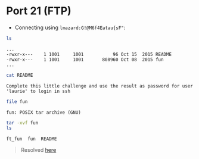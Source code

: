 # Port 21 (FTP)

- Connecting using `lmazard:G!@M6f4Eatau{sF"`:

```bash
ls
```
```
...
-rwxr-x---    1 1001     1001           96 Oct 15  2015 README
-rwxr-x---    1 1001     1001       808960 Oct 08  2015 fun
...
```

```bash
cat README
```
```
Complete this little challenge and use the result as password for user 'laurie' to login in ssh
```

```bash
file fun
```
```
fun: POSIX tar archive (GNU)
```

```bash
tar -xvf fun
ls
```
```
ft_fun  fun  README
```
> Resolved [here](../42challenges/ft_fun.md)
